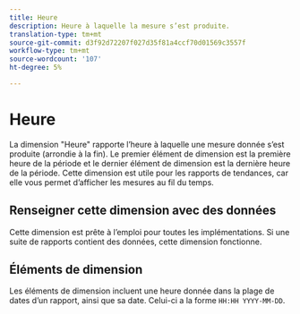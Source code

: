 ```yaml
---
title: Heure
description: Heure à laquelle la mesure s’est produite.
translation-type: tm+mt
source-git-commit: d3f92d72207f027d35f81a4ccf70d01569c3557f
workflow-type: tm+mt
source-wordcount: '107'
ht-degree: 5%

---
```



# Heure

La dimension &quot;Heure&quot; rapporte l’heure à laquelle une mesure donnée s’est produite (arrondie à la fin). Le premier élément de dimension est la première heure de la période et le dernier élément de dimension est la dernière heure de la période. Cette dimension est utile pour les rapports de tendances, car elle vous permet d’afficher les mesures au fil du temps.

## Renseigner cette dimension avec des données

Cette dimension est prête à l’emploi pour toutes les implémentations. Si une suite de rapports contient des données, cette dimension fonctionne.

## Éléments de dimension

Les éléments de dimension incluent une heure donnée dans la plage de dates d’un rapport, ainsi que sa date. Celui-ci a la forme `HH:HH YYYY-MM-DD`.
